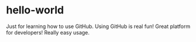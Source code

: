 # hello-world
Just for learning how to use GitHub.
Using GitHub is real fun! Great platform for developers!
Really easy usage.
